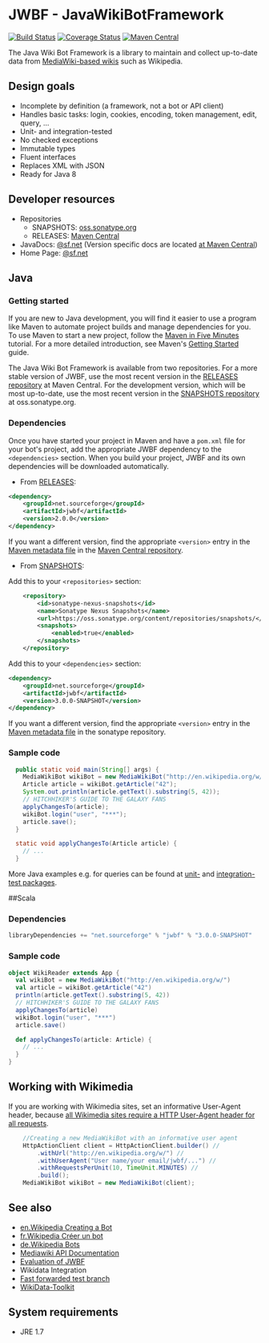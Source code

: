 # JWBF - JavaWikiBotFramework
[![Build Status](https://travis-ci.org/eldur/jwbf.svg)](https://travis-ci.org/eldur/jwbf)
[![Coverage Status](https://img.shields.io/coveralls/eldur/jwbf.svg)](https://coveralls.io/r/eldur/jwbf)
[![Maven Central](https://maven-badges.herokuapp.com/maven-central/net.sourceforge/jwbf/badge.svg)](http://search.maven.org/#search%7Cgav%7C1%7Cg%3A%22net.sourceforge%22%20AND%20a%3A%22jwbf%22)


The Java Wiki Bot Framework is a library to maintain and collect up-to-date 
data from [MediaWiki-based wikis](http://www.mediawiki.org) such as Wikipedia.

## Design goals
* Incomplete by definition (a framework, not a bot or API client)
* Handles basic tasks: login, cookies, encoding, token management, edit, query, ...
* Unit- and integration-tested
* No checked exceptions
* Immutable types
* Fluent interfaces
* Replaces XML with JSON
* Ready for Java 8

## Developer resources
* Repositories
  * SNAPSHOTS: [oss.sonatype.org](https://oss.sonatype.org/content/groups/public/net/sourceforge/jwbf/)
  * RELEASES: [Maven Central](http://search.maven.org/#search%7Cgav%7C1%7Cg%3A%22net.sourceforge%22%20AND%20a%3A%22jwbf%22)
* JavaDocs: [@sf.net](http://jwbf.sourceforge.net/doc/) (Version specific docs are located [at Maven Central](http://search.maven.org/#search|gav|1|g%3A%22net.sourceforge%22%20AND%20a%3A%22jwbf%22))
* Home Page: [@sf.net](http://jwbf.sourceforge.net/)


## Java 
### Getting started
If you are new to Java development, you will find it easier to use a program 
like Maven to automate project builds and manage dependencies for you. To 
use Maven to start a new project, follow the 
[Maven in Five Minutes](http://maven.apache.org/guides/getting-started/maven-in-five-minutes.html)
tutorial. For a more detailed introduction, see Maven's 
[Getting Started](http://maven.apache.org/guides/getting-started/index.html) 
guide.

The Java Wiki Bot Framework is available from two repositories. For a more 
stable version of JWBF, use the most recent version in the 
[RELEASES repository](http://search.maven.org/#search%7Cgav%7C1%7Cg%3A%22net.sourceforge%22%20AND%20a%3A%22jwbf%22) 
at Maven Central. For the development version, which will be most up-to-date, 
use the most recent version in the 
[SNAPSHOTS repository](https://oss.sonatype.org/content/groups/public/net/sourceforge/jwbf/) 
at oss.sonatype.org.


### Dependencies
Once you have started your project in Maven and have a `pom.xml` file for your 
bot's project, add the appropriate JWBF dependency to the `<dependencies>` 
section. When you build your project, JWBF and its own dependencies will be 
downloaded automatically.

* From [RELEASES](http://search.maven.org/#search%7Cgav%7C1%7Cg%3A%22net.sourceforge%22%20AND%20a%3A%22jwbf%22):

```xml
<dependency>
    <groupId>net.sourceforge</groupId>
    <artifactId>jwbf</artifactId>
    <version>2.0.0</version>
</dependency>
```

If you want a different version, find the appropriate `<version>` entry in
the 
[Maven metadata file](http://search.maven.org/remotecontent?filepath=net/sourceforge/jwbf/maven-metadata.xml) in the [Maven Central repository](http://search.maven.org/#browse|1359683689).



* From [SNAPSHOTS](https://oss.sonatype.org/content/groups/public/net/sourceforge/jwbf/):

Add this to your `<repositories>` section: 

```xml
    <repository>
        <id>sonatype-nexus-snapshots</id>
        <name>Sonatype Nexus Snapshots</name>
        <url>https://oss.sonatype.org/content/repositories/snapshots/</url>
        <snapshots>
            <enabled>true</enabled>
        </snapshots>
    </repository>
```

Add this to your `<dependencies>` section: 

```xml
<dependency>
    <groupId>net.sourceforge</groupId>
    <artifactId>jwbf</artifactId>
    <version>3.0.0-SNAPSHOT</version>
</dependency>
```

If you want a different version, find the appropriate `<version>` entry in 
the [Maven metadata file](https://oss.sonatype.org/content/groups/public/net/sourceforge/jwbf/maven-metadata.xml) in the sonatype repository.


### Sample code
```java
  public static void main(String[] args) {
    MediaWikiBot wikiBot = new MediaWikiBot("http://en.wikipedia.org/w/");
    Article article = wikiBot.getArticle("42");
    System.out.println(article.getText().substring(5, 42));
    // HITCHHIKER'S GUIDE TO THE GALAXY FANS
    applyChangesTo(article);
    wikiBot.login("user", "***");
    article.save();
  }

  static void applyChangesTo(Article article) {
    // ...
  }
```

More Java examples e.g. for queries can be found at
 [unit-](https://github.com/eldur/jwbf/tree/master/src/test/java/net/sourceforge/jwbf) and
 [integration-test packages](https://github.com/eldur/jwbf/tree/master/src/integration-test/java/net/sourceforge/jwbf).

##Scala

### Dependencies
```scala
libraryDependencies += "net.sourceforge" % "jwbf" % "3.0.0-SNAPSHOT"
```
### Sample code
```scala
object WikiReader extends App {
  val wikiBot = new MediaWikiBot("http://en.wikipedia.org/w/")
  val article = wikiBot.getArticle("42")
  println(article.getText().substring(5, 42))
  // HITCHHIKER'S GUIDE TO THE GALAXY FANS
  applyChangesTo(article)
  wikiBot.login("user", "***")
  article.save()

  def applyChangesTo(article: Article) {
    // ...
  }
}
```

## Working with Wikimedia
If you are working with Wikimedia sites, set an informative User-Agent header,
 because [all Wikimedia sites require a HTTP User-Agent header for all requests](http://meta.wikimedia.org/wiki/User-Agent_policy).

```java
    //Creating a new MediaWikiBot with an informative user agent
    HttpActionClient client = HttpActionClient.builder() //
        .withUrl("http://en.wikipedia.org/w/") //
        .withUserAgent("User name/your email/jwbf/...") //
        .withRequestsPerUnit(10, TimeUnit.MINUTES) //
        .build();
    MediaWikiBot wikiBot = new MediaWikiBot(client);
```


## See also
* [en.Wikipedia Creating a Bot](http://en.wikipedia.org/wiki/Wikipedia:Creating_a_bot#Java)
* [fr.Wikipedia Créer un bot](http://fr.wikipedia.org/wiki/Wikip%C3%A9dia:Cr%C3%A9er_un_bot#Java)
* [de.Wikipedia Bots](http://de.wikipedia.org/wiki/Wikipedia:Bots#Ressourcen)
* [Mediawiki API Documentation](http://www.mediawiki.org/wiki/API)
* [Evaluation of JWBF](https://www.mediawiki.org/wiki/API:Client_code/Evaluations/Java_Wiki_Bot_Framework_(JWBF))
* Wikidata Integration
 * [Fast forwarded test branch](https://github.com/eldur/jwbf/tree/wikidata)
 * [WikiData-Toolkit](https://github.com/Wikidata/Wikidata-Toolkit/issues/11)


## System requirements
* JRE 1.7

